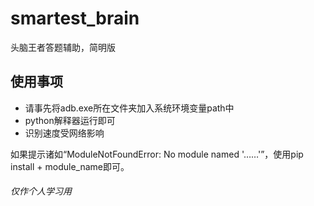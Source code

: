 # smartest_brain
头脑王者答题辅助，简明版
## 使用事项
+ 请事先将adb.exe所在文件夹加入系统环境变量path中
+ python解释器运行即可
+ 识别速度受网络影响

如果提示诸如“ModuleNotFoundError: No module named '……'”，使用pip install + module_name即可。

###### 仅作个人学习用
